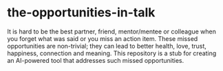 # the-opportunities-in-talk
It is hard to be the best partner, friend, mentor/mentee or colleague when you forget what was said or you miss an action item. These missed opportunities are non-trivial; they can lead to better health, love, trust, happiness, connection and meaning. This repository is a stub for creating an AI-powered tool that addresses such missed opportunities.
